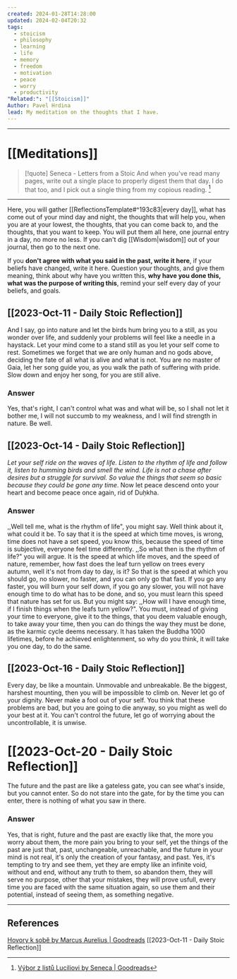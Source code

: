 ```yaml
---
created: 2024-01-28T14:28:00
updated: 2024-02-04T20:32
tags:
  - stoicism
  - philosophy
  - learning
  - life
  - memory
  - freedom
  - motivation
  - peace
  - worry
  - productivity
"Related:": "[[Stoicism]]"
Author: Pavel Hrdina
lead: My meditation on the thoughts that I have.
---
```

___
# [[Meditations]]

> [!quote] Seneca - Letters from a Stoic
> And when you've read many pages, write out a single place to properly digest them that day. I do that too, and I pick out a single thing from my copious reading. [^Seneca]
___

Here, you will gather [[ReflectionsTemplate#^193c83|every day]], what has come out of your mind day and night, the thoughts that will help you, when you are at your lowest, the thoughts, that you can come back to, and the thoughts, that you want to keep. You will put them all here, one journal entry in a day, no more no less. If you can't dig [[Wisdom|wisdom]] out of your journal, then go to the next one.

If you **don't agree with what you said in the past, write it here**, if your beliefs have changed, write it here. Question your thoughts, and give them meaning, think about why have you written this, **why have you done this, what was the purpose of writing this**, remind your self every day of your beliefs, and goals. 

## [[2023-Oct-11 - Daily Stoic Reflection]]

And I say, go into nature and let the birds hum bring you to a still, as you wonder over life, and suddenly your problems will feel like a needle in a haystack. Let your mind come to a stand still as you let your self come to rest. Sometimes we forget that we are only human and no gods above, deciding the fate of all what is alive and what is not. You are no master of Gaia, let her song guide you, as you walk the path of suffering with pride. Slow down and enjoy her song, for you are still alive.
### Answer

Yes, that's right, I can't control what was and what will be, so I shall not let it bother me, I will not succumb to my weakness, and I will find strength in nature. Be well.

## [[2023-Oct-14 - Daily Stoic Reflection]]
 *Let your self ride on the waves of life. Listen to the rhythm of life and follow it, listen to humming birds and smell the wind. Life is not a chase after desires but a struggle for survival. So value the things that seem so basic because they could be gone any time*. Now let peace descend onto your heart and become peace once again, rid of Duḥkha. 
### Answer
,,Well tell me, what is the rhythm of life", you might say. Well think about it, what could it be. To say that it is the speed at which time moves, is wrong, time does not have a set speed, you know this, because the speed of time is subjective, everyone feel time differently. ,,So what then is the rhythm of life?" you will argue. It is the speed at which life moves, and the speed of nature, remember, how fast does the leaf turn yellow on trees every autumn, well it's not from day to day, is it? So that is the speed at which you should go, no slower, no faster, and you can only go that fast. If you go any faster, you will burn your self down, if you go any slower, you will not have enough time to do what has to be done, and so, you must learn this speed that nature has set for us. But you might say: ,,How will I have enough time, if I finish things when the leafs turn yellow?". You must, instead of giving your time to everyone, give it to the things, that you deem valuable enough, to take away your time, then you can do things the way they must be done, as the karmic cycle deems necessary. It has taken the Buddha 1000 lifetimes, before he achieved enlightenment, so why do you think, it will take you one day, to do the same.   

## [[2023-Oct-16 - Daily Stoic Reflection]]
Every day, be like a mountain. Unmovable and unbreakable. Be the biggest, harshest mounting, then you will be impossible to climb on. Never let go of your dignity. Never make a fool out of your self. You think that these problems are bad, but you are going to die anyway, so you might as well do your best at it. You can't control the future, let go of worrying about the uncontrollable, it is unwise.  

# [[2023-Oct-20 - Daily Stoic Reflection]]
The future and the past are like a gateless gate, you can see what's inside, but you cannot enter. So do not stare into the gate, for by the time you can enter, there is nothing of what you saw in there.
### Answer
Yes, that is right, future and the past are exactly like that, the more you worry about them, the more pain you bring to your self, yet the things of the past are just that, past, unchangeable, unreachable, and the future in your mind is not real, it's only the creation of your fantasy, and past. Yes, it's tempting to try and see them, yet they are empty like an infinite void, without and end, without any truth to them, so abandon them, they will serve no purpose, other that your mistakes, they will prove usfull, every time you are faced with the same situation again, so use them and their potential, instead of seeing them, as something negative. 

---
## References

[Hovory k sobě by Marcus Aurelius | Goodreads](https://www.goodreads.com/book/show/17376405-hovory-k-sob)
[[2023-Oct-11 - Daily Stoic Reflection]]

[^Seneca]: [Výbor z listů Luciliovi by Seneca | Goodreads](https://www.goodreads.com/book/show/23340595-v-bor-z-list-luciliovi) 